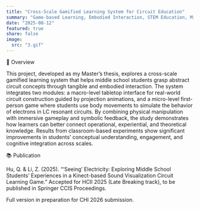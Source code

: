 ```yaml
---
title: "Cross-Scale Gamified Learning System for Circuit Education"
summary: "Game-based Learning, Embodied Interaction, STEM Education, Mixed Reality"
date: "2025-08-12"
featured: true
share: false
image:
  src: "3.gif"
---
```


<div class="section-card">
  <div class="section-title">🧩 Overview</div>
  <p>
    This project, developed as my Master’s thesis, explores a cross-scale gamified learning system 
    that helps middle school students grasp abstract circuit concepts through tangible and embodied interaction. 
    The system integrates two modules: a macro-level tabletop interface for real-world circuit construction guided by projection animations, 
    and a micro-level first-person game where students use body movements to simulate the behavior of electrons in LC resonant circuits. 
    By combining physical manipulation with immersive gameplay and symbolic feedback, the study demonstrates how learners can better connect operational, 
    experiential, and theoretical knowledge. Results from classroom-based experiments show significant improvements in students’ conceptual understanding, 
    engagement, and cognitive integration across scales.
  </p>
</div>

<div class="section-card">
  <div class="section-title">📚 Publication</div>

  <p class="pub-item">
    <span class="pub-authors">Hu, Q. &amp; Li, Z. (2025).</span> “‘Seeing’ Electricity: Exploring Middle School Students’ Experiences 
    in a Kinect-based Sound Visualization Circuit Learning Game.” Accepted for HCII 2025 (Late Breaking track), 
    to be published in <span class="pub-venue">Springer CCIS Proceedings</span>.
  </p>

  <p class="pub-item subtle">
    Full version in preparation for CHI 2026 submission.
  </p>
</div>
